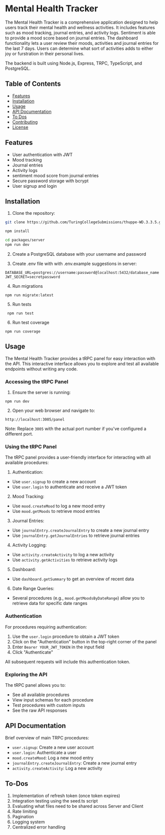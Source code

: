 # Mental Health Tracker

The Mental Health Tracker is a comprehensive application designed to help users track their mental health and wellness activities. It includes features such as mood tracking, journal entries, and activity logs. Sentiment is able to provide a mood score based on journal entries. The dashboard functionality lets a user review their moods, activities and journal entries for the last 7 days.
Users can determine what sort of activities adds to either joy or furstration in their personal lives.

The backend is built using Node.js, Express, TRPC, TypeScript, and PostgreSQL.

## Table of Contents

- [Features](#features)
- [Installation](#installation)
- [Usage](#usage)
- [API Documentation](#api-documentation)
- [To Dos](#to-dos)
- [Contributing](#contributing)
- [License](#license)

## Features

- User authentication with JWT
- Mood tracking
- Journal entries
- Activity logs
- sentiment mood score from journal entries
- Secure password storage with bcrypt
- User signup and login

## Installation

1. Clone the repository:

```bash
git clone https://github.com/TuringCollegeSubmissions/thuppe-WD.3.3.5.git

npm install

cd packages/server
npm run dev
```

2. Create a PostgreSQL database with your username and password

3. Create .env file with with .env.example suggestions in server:

```
DATABASE_URL=postgres://username:password@localhost:5432/database_name
JWT_SECRET=secretpassword
```

4. Run migrations

```
npm run migrate:latest
```

5. Run tests

```
 npm run test
```

6. Run test coverage

```
npm run coverage
```

## Usage

The Mental Health Tracker provides a tRPC panel for easy interaction with the API. This interactive interface allows you to explore and test all available endpoints without writing any code.

### Accessing the tRPC Panel

1. Ensure the server is running:

```
npm run dev
```

2. Open your web browser and navigate to:

```
http://localhost:3005/panel
```

Note: Replace `3005` with the actual port number if you've configured a different port.

### Using the tRPC Panel

The tRPC panel provides a user-friendly interface for interacting with all available procedures:

1. Authentication:

- Use `user.signup` to create a new account
- Use `user.login` to authenticate and receive a JWT token

2. Mood Tracking:

- Use `mood.createMood` to log a new mood entry
- Use `mood.getMoods` to retrieve mood entries

3. Journal Entries:

- Use `journalEntry.createJournalEntry` to create a new journal entry
- Use `journalEntry.getJournalEntries` to retrieve journal entries

4. Activity Logging:

- Use `activity.createActivity` to log a new activity
- Use `activity.getActivities` to retrieve activity logs

5. Dashboard:

- Use `dashboard.getSummary` to get an overview of recent data

6. Date Range Queries:

- Several procedures (e.g., `mood.getMoodsByDateRange`) allow you to retrieve data for specific date ranges

### Authentication

For procedures requiring authentication:

1. Use the `user.login` procedure to obtain a JWT token
2. Click on the "Authentication" button in the top-right corner of the panel
3. Enter `Bearer YOUR_JWT_TOKEN` in the input field
4. Click "Authenticate"

All subsequent requests will include this authentication token.

### Exploring the API

The tRPC panel allows you to:

- See all available procedures
- View input schemas for each procedure
- Test procedures with custom inputs
- See the raw API responses

## API Documentation

Brief overview of main TRPC procedures:

- `user.signup`: Create a new user account
- `user.login`: Authenticate a user
- `mood.createMood`: Log a new mood entry
- `journalEntry.createJournalEntry`: Create a new journal entry
- `activity.createActivity`: Log a new activity

## To-Dos

1. Implementation of refresh token (once token expires)
2. Integration testing using the seed.ts script
3. Evaluating what files need to be shared across Server and Client
4. Rate limiting
5. Pagination
6. Logging system
7. Centralized error handling
